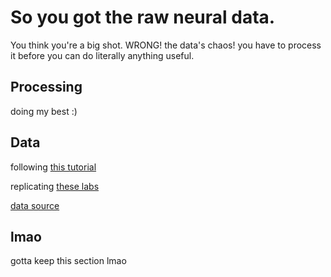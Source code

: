 # So you got the raw neural data. 

You think you're a big shot. WRONG! the data's chaos! you have to process it before you can do literally anything useful.

## Processing

doing my best :)

## Data

following [this tutorial](https://www.youtube.com/watch?v=8xeC5CV4UB8&list=PL05umP7R6ij3SxudmSWFL_zGh0BMrRdrx&ab_channel=T%C3%BCbingenMachineLearning)

replicating [these labs](https://github.com/berenslab/neural_data_science/tree/main)

[data source](https://zenodo.org/record/4704658)

## lmao

gotta keep this section lmao
